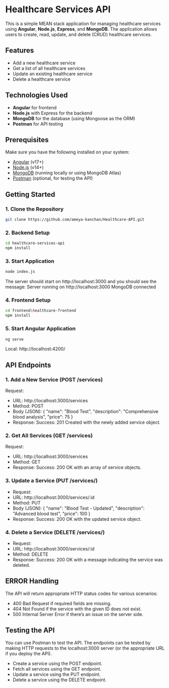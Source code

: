 # Healthcare Services API

This is a simple MEAN stack application for managing healthcare services using **Angular**, **Node.js**, **Express**, and **MongoDB**. The application allows users to create, read, update, and delete (CRUD) healthcare services.

## Features

- Add a new healthcare service
- Get a list of all healthcare services
- Update an existing healthcare service
- Delete a healthcare service

## Technologies Used

- **Angular** for frontend
- **Node.js** with Express for the backend
- **MongoDB** for the database (using Mongoose as the ORM)
- **Postman** for API testing

## Prerequisites

Make sure you have the following installed on your system:

- [Angular](https://angularjs.org/) (v17+)
- [Node.js](https://nodejs.org/) (v14+)
- [MongoDB](https://www.mongodb.com/) (running locally or using MongoDB Atlas)
- [Postman](https://www.postman.com/) (optional, for testing the API)

## Getting Started

### 1. Clone the Repository

```bash
git clone https://github.com/ameya-kanchan/Healthcare-API.git
```

### 2. Backend Setup 

```bash
cd healthcare-services-api
npm install
```

### 3. Start Application

```bash
node index.js
```
The server should start on http://localhost:3000 and you should see the message:
Server running on http://localhost:3000
MongoDB connected

### 4. Frontend Setup

```bash
cd frontend\healthcare-frontend
npm install
```

### 5. Start Angular Application

```bash
ng serve
```
Local:   http://localhost:4200/

## API Endpoints

### 1. Add a New Service (POST /services)
Request:
 - URL: http://localhost:3000/services
 - Method: POST
 - Body (JSON):
    {
    "name": "Blood Test",
    "description": "Comprehensive blood analysis",
    "price": 75
    }
 - Response:
    Success: 201 Created with the newly added service object.

### 2. Get All Services (GET /services)
Request:
 - URL: http://localhost:3000/services
 - Method: GET
 - Response:
    Success: 200 OK with an array of service objects.

### 3. Update a Service (PUT /services/)
 - Request:
 - URL: http://localhost:3000/services/:id
 - Method: PUT
 - Body (JSON):
    {
    "name": "Blood Test - Updated",
    "description": "Advanced blood test",
    "price": 100
    }
 - Response:
    Success: 200 OK with the updated service object.

### 4. Delete a Service (DELETE /services/)
 - Request:
 - URL: http://localhost:3000/services/:id
 - Method: DELETE
 - Response:
    Success: 200 OK with a message indicating the service was deleted.

## ERROR Handling 
The API will return appropriate HTTP status codes for various scenarios:
 - 400 Bad Request if required fields are missing.
 - 404 Not Found if the service with the given ID does not exist.
 - 500 Internal Server Error if there’s an issue on the server side.

## Testing the API
You can use Postman to test the API. The endpoints can be tested by making HTTP requests to the localhost:3000 server (or the appropriate URL if you deploy the API).
 - Create a service using the POST endpoint.
 - Fetch all services using the GET endpoint.
 - Update a service using the PUT endpoint.
 - Delete a service using the DELETE endpoint. 
